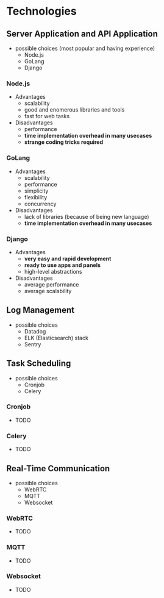 # Technologies

## Server Application and API Application

- possible choices (most popular and having experience)
  - Node.js
  - GoLang
  - Django

### Node.js

- Advantages
  - scalability
  - good and enomerous libraries and tools
  - fast for web tasks
- Disadvantages
  - performance
  - **time implementation overhead in many usecases**
  - **strange coding tricks required**

### GoLang

- Advantages
  - scalability
  - performance
  - simplicity
  - flexibility
  - concurrency
- Disadvantages
  - lack of libraries (because of being new language)
  - **time implementation overhead in many usecases**

### Django

- Advantages
  - **very easy and rapid development**
  - **ready to use apps and panels**
  - high-level abstractions
- Disadvantages
  - average performance
  - average scalability

## Log Management

- possible choices
  - Datadog
  - ELK (Elasticsearch) stack
  - Sentry

## Task Scheduling

- possible choices
  - Cronjob
  - Celery

### Cronjob

- TODO

### Celery

- TODO

## Real-Time Communication

- possible choices
  - WebRTC
  - MQTT
  - Websocket

### WebRTC

- TODO

### MQTT

- TODO

### Websocket

- TODO
